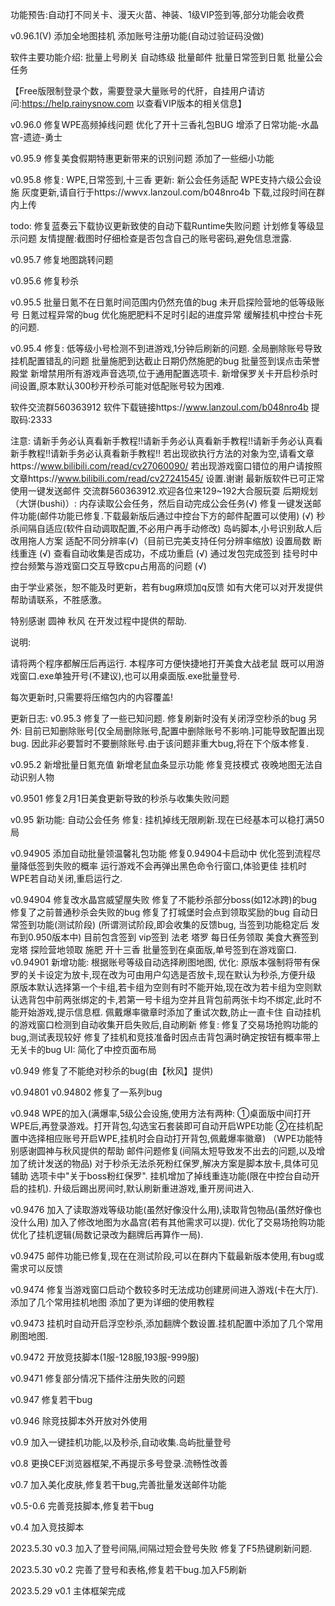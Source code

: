 
功能预告:自动打不同关卡、漫天火苗、神装、1级VIP签到等,部分功能会收费

v0.96.1(V)
添加全地图挂机
添加账号注册功能(自动过验证码没做)

软件主要功能介绍:
批量上号刷关 自动练级 批量邮件 批量日常签到日氪 批量公会任务

【Free版限制登录个数，需要登录大量账号的代肝，自挂用户请访问:https://help.rainysnow.com 以查看VIP版本的相关信息】

v0.96.0
修复WPE高频掉线问题
优化了开十三香礼包BUG
增添了日常功能-水晶宫-遗迹-勇士

v0.95.9
修复美食假期特惠更新带来的识别问题
添加了一些细小功能


v0.95.8
修复:
WPE,日常签到,十三香
更新:
新公会任务适配
WPE支持六级公会设施
灰度更新,请自行于https://wwvx.lanzoul.com/b048nro4b 下载,过段时间在群内上传

todo:
修复蓝奏云下载协议更新致使的自动下载Runtime失败问题
计划修复等级显示问题
友情提醒:截图时仔细检查是否包含自己的账号密码,避免信息泄露.

v0.95.7
修复地图跳转问题

v0.95.6
修复秒杀

v0.95.5
批量日氪不在日氪时间范围内仍然充值的bug
未开启探险营地的低等级账号 日氪过程异常的bug
优化施肥肥料不足时引起的进度异常
缓解挂机中控台卡死的问题.

v0.95.4
修复:
低等级小号检测不到进游戏,1分钟后刷新的问题.
全局删除账号导致挂机配置错乱的问题
批量施肥到达截止日期仍然施肥的bug
批量签到误点击荣誉殿堂
新增禁用所有游戏声音选项,位于通用配置选项卡.
新增保罗关卡开启秒杀时间设置,原本默认300秒开秒杀可能对低配账号较为困难.

软件交流群560363912
软件下载链接https://www.lanzoul.com/b048nro4b
提取码:2333


注意:
请新手务必认真看新手教程!!请新手务必认真看新手教程!!请新手务必认真看新手教程!!请新手务必认真看新手教程!!
若出现欲执行方法的对象为空,请看文章https://www.bilibili.com/read/cv27060090/
若出现游戏窗口错位的用户请按照文章https://www.bilibili.com/read/cv27241545/ 设置.谢谢
最新版软件已可正常使用一键发送邮件
交流群560363912.欢迎各位来129~192大合服玩耍
后期规划（大饼(bushi)）:
内存读取公会任务，然后自动完成公会任务(√)
修复一键发送邮件功能(邮件功能已修复.下载最新版后通过中控台下方的邮件配置可以使用) (√)
秒杀间隔自适应(软件自动调取配置,不必用户再手动修改) 
岛屿脚本,小号识别敌人后改用拖人方案
适配不同分辨率(√)（目前已完美支持任何分辨率缩放)
设置局数
断线重连 (√)
查看自动收集是否成功，不成功重启 (√)
通过发包完成签到
挂号时中控台频繁与游戏窗口交互导致cpu占用高的问题 (√)

由于学业紧张，恕不能及时更新，若有bug麻烦加q反馈
如有大佬可以对开发提供帮助请联系，不胜感激。

特别感谢 圆神 秋风 在开发过程中提供的帮助.

说明:

请将两个程序都解压后再运行.
本程序可方便快捷地打开美食大战老鼠
既可以用游戏窗口.exe单独开号(不建议),也可以用桌面版.exe批量登号.

每次更新时,只需要将压缩包内的内容覆盖!

更新日志:
v0.95.3
修复了一些已知问题.
修复刷新时没有关闭浮空秒杀的bug
另外:
目前已知删除账号[仅全局删除账号,配置中删除账号不影响.]可能导致配置出现bug.
因此非必要暂时不要删除账号.由于该问题非重大bug,将在下个版本修复.


v0.95.2
新增批量日氪充值
新增老鼠血条显示功能
修复竞技模式 夜晚地图无法自动识别人物

v0.9501
修复2月1日美食更新导致的秒杀与收集失败问题

v0.95
新功能:
自动公会任务
修复:
挂机掉线无限刷新.现在已经基本可以稳打满50局

v0.94905
添加自动批量领温馨礼包功能
修复0.94904卡启动中
优化签到流程尽量降低签到失败的概率
运行游戏不会再弹出黑色命令行窗口,体验更佳
挂机时WPE若自动关闭,重启运行之.

v0.94904
修复改水晶宫威望屋失败
修复了不能秒杀部分boss(如12冰跨)的bug
修复了之前普通秒杀会失败的bug
修复了打城堡时会点到领取奖励的bug
自动日常签到功能(测试阶段)
(所谓测试阶段,即会收集的反馈bug,
当签到功能稳定后 发布到0.950版本中)
目前包含签到 vip签到 法老 塔罗 每日任务领取 
美食大赛签到 宠塔 探险营地领取 施肥 开十三香
批量签到在桌面版,单号签到在游戏窗口.
v0.94901
新增功能:
根据账号等级自动选择刷图地图,
优化:
原版本强制将带有保罗的关卡设定为放卡,现在改为可由用户勾选是否放卡,现在默认为秒杀,方便升级
原版本默认选择第一个卡组,若卡组为空则有时不能开始,现在改为若卡组为空则默认选背包中前两张绑定的卡,若第一号卡组为空并且背包前两张卡均不绑定,此时不能开始游戏,提示信息框.
佩戴爆率徽章时添加了重试次数,防止一直卡住
自动挂机的游戏窗口检测到自动收集开启失败后,自动刷新
修复:
修复了交易场抢购功能的bug,测试表现较好
修复了挂机和竞技准备时因点击背包满时确定按钮有概率带上无关卡的bug
UI:
简化了中控页面布局

v0.949
修复了不能绝对秒杀的bug(由【秋风】提供)

v0.94801 v0.94802
修复了一系列bug

v0.948
WPE的加入(满爆率,5级公会设施,使用方法有两种:
①桌面版中间打开WPE后,再登录游戏。打开背包,勾选宝石套装即可自动开启WPE功能
②在挂机配置中选择相应账号开启WPE,挂机时会自动打开背包,佩戴爆率徽章) （WPE功能特别感谢圆神与秋风提供的帮助
邮件问题修复(间隔太短导致发不出去的问题,以及增加了统计发送的物品)
对于秒杀无法杀死粉红保罗,解决方案是脚本放卡,具体可见 辅助 选项卡中"关于boss粉红保罗".
挂机增加了掉线重连功能(限在中控台自动开启的挂机).
升级后踢出房间时,默认刷新重进游戏,重开房间进入.

v0.9476
加入了读取游戏等级功能(虽然好像没什么用),读取背包物品(虽然好像也没什么用)
加入了修改地图为水晶宫(若有其他需求可以提).
优化了交易场抢购功能
优化了挂机逻辑(局数记录改为翻牌后再算作一局).

v0.9475
邮件功能已修复,现在在测试阶段,可以在群内下载最新版本使用,有bug或需求可以反馈

v0.9474
修复当游戏窗口启动个数较多时无法成功创建房间进入游戏(卡在大厅).
添加了几个常用挂机地图
添加了更为详细的使用教程

v0.9473
挂机时自动开启浮空秒杀,添加翻牌个数设置.挂机配置中添加了几个常用刷图地图.

v0.9472
开放竞技脚本(1服-128服,193服-999服)

v0.9471
修复部分情况下插件注册失败的问题

v0.947
修复若干bug

v0.946
除竞技脚本外开放对外使用

v0.9
加入一键挂机功能,以及秒杀,自动收集.岛屿批量登号

v0.8
更换CEF浏览器框架,不再提示多号登录.流畅性改善

v0.7
加入美化皮肤,修复若干bug,完善批量发送邮件功能

v0.5-0.6
完善竞技脚本,修复若干bug

v0.4
加入竞技脚本

2023.5.30 v0.3
加入了登号间隔,间隔过短会登号失败
修复了F5热键刷新问题.

2023.5.30 v0.2
完善了登号和表格,修复若干bug.加入F5刷新

2023.5.29 v0.1
主体框架完成

